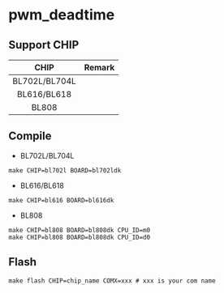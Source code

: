 # pwm_deadtime


## Support CHIP

|      CHIP        | Remark |
|:----------------:|:------:|
|BL702L/BL704L     |        |
|BL616/BL618       |        |
|BL808             |        |

## Compile

- BL702L/BL704L

```
make CHIP=bl702l BOARD=bl702ldk
```

- BL616/BL618

```
make CHIP=bl616 BOARD=bl616dk
```

- BL808

```
make CHIP=bl808 BOARD=bl808dk CPU_ID=m0
make CHIP=bl808 BOARD=bl808dk CPU_ID=d0
```

## Flash

```
make flash CHIP=chip_name COMX=xxx # xxx is your com name
```